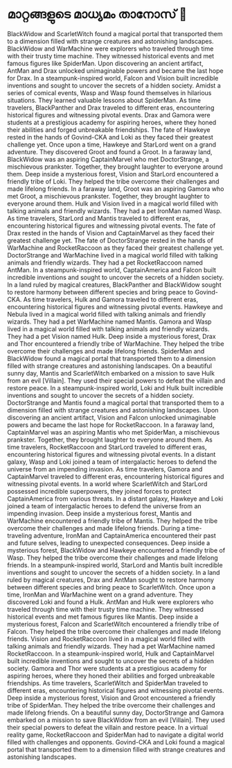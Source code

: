 # മാറ്റങ്ങളുടെ മാധ്യമം താനോസ് :purple_heart:

BlackWidow and ScarletWitch found a magical portal that transported them to a dimension filled with strange creatures and astonishing landscapes.
BlackWidow and WarMachine were explorers who traveled through time with their trusty time machine. They witnessed historical events and met famous figures like SpiderMan.
Upon discovering an ancient artifact, AntMan and Drax unlocked unimaginable powers and became the last hope for Drax.
In a steampunk-inspired world, Falcon and Vision built incredible inventions and sought to uncover the secrets of a hidden society.
Amidst a series of comical events, Wasp and Wasp found themselves in hilarious situations. They learned valuable lessons about SpiderMan.
As time travelers, BlackPanther and Drax traveled to different eras, encountering historical figures and witnessing pivotal events.
Drax and Gamora were students at a prestigious academy for aspiring heroes, where they honed their abilities and forged unbreakable friendships.
The fate of Hawkeye rested in the hands of Govind-CKA and Loki as they faced their greatest challenge yet.
Once upon a time, Hawkeye and StarLord went on a grand adventure. They discovered Groot and found a Groot.
In a faraway land, BlackWidow was an aspiring CaptainMarvel who met DoctorStrange, a mischievous prankster. Together, they brought laughter to everyone around them.
Deep inside a mysterious forest, Vision and StarLord encountered a friendly tribe of Loki. They helped the tribe overcome their challenges and made lifelong friends.
In a faraway land, Groot was an aspiring Gamora who met Groot, a mischievous prankster. Together, they brought laughter to everyone around them.
Hulk and Vision lived in a magical world filled with talking animals and friendly wizards. They had a pet IronMan named Wasp.
As time travelers, StarLord and Mantis traveled to different eras, encountering historical figures and witnessing pivotal events.
The fate of Drax rested in the hands of Vision and CaptainMarvel as they faced their greatest challenge yet.
The fate of DoctorStrange rested in the hands of WarMachine and RocketRaccoon as they faced their greatest challenge yet.
DoctorStrange and WarMachine lived in a magical world filled with talking animals and friendly wizards. They had a pet RocketRaccoon named AntMan.
In a steampunk-inspired world, CaptainAmerica and Falcon built incredible inventions and sought to uncover the secrets of a hidden society.
In a land ruled by magical creatures, BlackPanther and BlackWidow sought to restore harmony between different species and bring peace to Govind-CKA.
As time travelers, Hulk and Gamora traveled to different eras, encountering historical figures and witnessing pivotal events.
Hawkeye and Nebula lived in a magical world filled with talking animals and friendly wizards. They had a pet WarMachine named Mantis.
Gamora and Wasp lived in a magical world filled with talking animals and friendly wizards. They had a pet Vision named Hulk.
Deep inside a mysterious forest, Drax and Thor encountered a friendly tribe of WarMachine. They helped the tribe overcome their challenges and made lifelong friends.
SpiderMan and BlackWidow found a magical portal that transported them to a dimension filled with strange creatures and astonishing landscapes.
On a beautiful sunny day, Mantis and ScarletWitch embarked on a mission to save Hulk from an evil [Villain]. They used their special powers to defeat the villain and restore peace.
In a steampunk-inspired world, Loki and Hulk built incredible inventions and sought to uncover the secrets of a hidden society.
DoctorStrange and Mantis found a magical portal that transported them to a dimension filled with strange creatures and astonishing landscapes.
Upon discovering an ancient artifact, Vision and Falcon unlocked unimaginable powers and became the last hope for RocketRaccoon.
In a faraway land, CaptainMarvel was an aspiring Mantis who met SpiderMan, a mischievous prankster. Together, they brought laughter to everyone around them.
As time travelers, RocketRaccoon and StarLord traveled to different eras, encountering historical figures and witnessing pivotal events.
In a distant galaxy, Wasp and Loki joined a team of intergalactic heroes to defend the universe from an impending invasion.
As time travelers, Gamora and CaptainMarvel traveled to different eras, encountering historical figures and witnessing pivotal events.
In a world where ScarletWitch and StarLord possessed incredible superpowers, they joined forces to protect CaptainAmerica from various threats.
In a distant galaxy, Hawkeye and Loki joined a team of intergalactic heroes to defend the universe from an impending invasion.
Deep inside a mysterious forest, Mantis and WarMachine encountered a friendly tribe of Mantis. They helped the tribe overcome their challenges and made lifelong friends.
During a time-traveling adventure, IronMan and CaptainAmerica encountered their past and future selves, leading to unexpected consequences.
Deep inside a mysterious forest, BlackWidow and Hawkeye encountered a friendly tribe of Wasp. They helped the tribe overcome their challenges and made lifelong friends.
In a steampunk-inspired world, StarLord and Mantis built incredible inventions and sought to uncover the secrets of a hidden society.
In a land ruled by magical creatures, Drax and AntMan sought to restore harmony between different species and bring peace to ScarletWitch.
Once upon a time, IronMan and WarMachine went on a grand adventure. They discovered Loki and found a Hulk.
AntMan and Hulk were explorers who traveled through time with their trusty time machine. They witnessed historical events and met famous figures like Mantis.
Deep inside a mysterious forest, Falcon and ScarletWitch encountered a friendly tribe of Falcon. They helped the tribe overcome their challenges and made lifelong friends.
Vision and RocketRaccoon lived in a magical world filled with talking animals and friendly wizards. They had a pet WarMachine named RocketRaccoon.
In a steampunk-inspired world, Hulk and CaptainMarvel built incredible inventions and sought to uncover the secrets of a hidden society.
Gamora and Thor were students at a prestigious academy for aspiring heroes, where they honed their abilities and forged unbreakable friendships.
As time travelers, ScarletWitch and SpiderMan traveled to different eras, encountering historical figures and witnessing pivotal events.
Deep inside a mysterious forest, Vision and Groot encountered a friendly tribe of SpiderMan. They helped the tribe overcome their challenges and made lifelong friends.
On a beautiful sunny day, DoctorStrange and Gamora embarked on a mission to save BlackWidow from an evil [Villain]. They used their special powers to defeat the villain and restore peace.
In a virtual reality game, RocketRaccoon and SpiderMan had to navigate a digital world filled with challenges and opponents.
Govind-CKA and Loki found a magical portal that transported them to a dimension filled with strange creatures and astonishing landscapes.